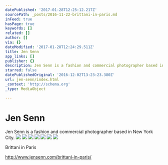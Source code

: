 ```yaml
---
datePublished: '2017-01-28T12:25:12.217Z'
sourcePath: _posts/2016-11-22-brittani-in-paris.md
inFeed: true
hasPage: true
keywords: []
related: []
author: []
via: {}
dateModified: '2017-01-28T12:24:29.511Z'
title: Jen Senn
app_links: []
publisher: {}
description: Jen Senn is a fashion and commercial photographer based in New York City.
starred: false
datePublishedOriginal: '2016-12-02T13:23:23.380Z'
url: jen-senn/index.html
_context: 'http://schema.org'
_type: MediaObject

---
```

# Jen Senn

Jen Senn is a fashion and commercial photographer based in New York City.
![](https://the-grid-user-content.s3-us-west-2.amazonaws.com/0d737ec2-9e09-4396-9e5e-4c534da0f3e1.jpg)
![](https://the-grid-user-content.s3-us-west-2.amazonaws.com/0e4d4ed9-3ae9-471c-8d57-5b9949b4bd06.jpg)
![](https://the-grid-user-content.s3-us-west-2.amazonaws.com/474ed920-449b-47bc-94e6-855839334af8.jpg)
![](https://the-grid-user-content.s3-us-west-2.amazonaws.com/5f58f31f-9bf5-4df3-b447-4b05a2887db4.jpg)
![](https://the-grid-user-content.s3-us-west-2.amazonaws.com/36ed3105-57bb-42fd-a79a-ed1d1acede60.jpg)
![](https://the-grid-user-content.s3-us-west-2.amazonaws.com/53cab866-e093-4059-88a9-04e2765ed3b7.jpg)
![](https://the-grid-user-content.s3-us-west-2.amazonaws.com/0af68b74-e92b-4bf1-bbe5-8cb81a5ddad2.jpg)

Brittani in Paris

http://www.jensenn.com/brittani-in-paris/